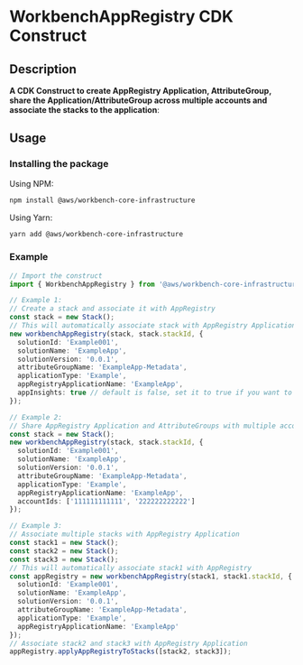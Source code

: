 # WorkbenchAppRegistry CDK Construct

## Description

**A CDK Construct to create AppRegistry Application, AttributeGroup, share the Application/AttributeGroup across multiple accounts and associate the stacks to the application**:

## Usage

### Installing the package

Using NPM:

```bash
npm install @aws/workbench-core-infrastructure
```

Using Yarn:

```bash
yarn add @aws/workbench-core-infrastructure
```

### Example

```ts
// Import the construct
import { WorkbenchAppRegistry } from '@aws/workbench-core-infrastructure';

// Example 1:
// Create a stack and associate it with AppRegistry
const stack = new Stack();
// This will automatically associate stack with AppRegistry Application
new workbenchAppRegistry(stack, stack.stackId, {
  solutionId: 'Example001',
  solutionName: 'ExampleApp',
  solutionVersion: '0.0.1',
  attributeGroupName: 'ExampleApp-Metadata',
  applicationType: 'Example',
  appRegistryApplicationName: 'ExampleApp',
  appInsights: true // default is false, set it to true if you want to create AppInsights
});

// Example 2:
// Share AppRegistry Application and AttributeGroups with multiple accounts
const stack = new Stack();
new workbenchAppRegistry(stack, stack.stackId, {
  solutionId: 'Example001',
  solutionName: 'ExampleApp',
  solutionVersion: '0.0.1',
  attributeGroupName: 'ExampleApp-Metadata',
  applicationType: 'Example',
  appRegistryApplicationName: 'ExampleApp',
  accountIds: ['111111111111', '222222222222']
});

// Example 3:
// Associate multiple stacks with AppRegistry Application
const stack1 = new Stack();
const stack2 = new Stack();
const stack3 = new Stack();
// This will automatically associate stack1 with AppRegistry
const appRegistry = new workbenchAppRegistry(stack1, stack1.stackId, {
  solutionId: 'Example001',
  solutionName: 'ExampleApp',
  solutionVersion: '0.0.1',
  attributeGroupName: 'ExampleApp-Metadata',
  applicationType: 'Example',
  appRegistryApplicationName: 'ExampleApp'
});
// Associate stack2 and stack3 with AppRegistry Application
appRegistry.applyAppRegistryToStacks([stack2, stack3]);
```
